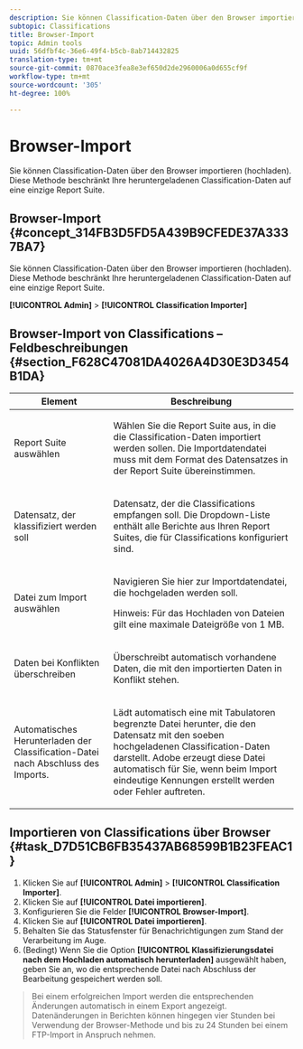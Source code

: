 ```yaml
---
description: Sie können Classification-Daten über den Browser importieren (hochladen). Diese Methode beschränkt Ihre heruntergeladenen Classification-Daten auf eine einzige Report Suite.
subtopic: Classifications
title: Browser-Import
topic: Admin tools
uuid: 56dfbf4c-36e6-49f4-b5cb-8ab714432825
translation-type: tm+mt
source-git-commit: 0870ace3fea8e3ef650d2de2960006a0d655cf9f
workflow-type: tm+mt
source-wordcount: '305'
ht-degree: 100%

---
```



# Browser-Import

Sie können Classification-Daten über den Browser importieren (hochladen). Diese Methode beschränkt Ihre heruntergeladenen Classification-Daten auf eine einzige Report Suite.

## Browser-Import {#concept_314FB3D5FD5A439B9CFEDE37A3337BA7}

Sie können Classification-Daten über den Browser importieren (hochladen). Diese Methode beschränkt Ihre heruntergeladenen Classification-Daten auf eine einzige Report Suite.

**[!UICONTROL Admin]** > **[!UICONTROL Classification Importer]**

## Browser-Import von Classifications – Feldbeschreibungen {#section_F628C47081DA4026A4D30E3D3454B1DA}

<table id="table_7FC7E510E7E74C2D9E8F316C5C6B66DB"> 
 <thead> 
  <tr> 
   <th colname="col1" class="entry"> Element </th> 
   <th colname="col2" class="entry"> Beschreibung </th> 
  </tr> 
 </thead>
 <tbody> 
  <tr> 
   <td colname="col1"> Report Suite auswählen </td> 
   <td colname="col2"> <p>Wählen Sie die Report Suite aus, in die die Classification-Daten importiert werden sollen. Die Importdatendatei muss mit dem Format des Datensatzes in der Report Suite übereinstimmen. </p> </td> 
  </tr> 
  <tr> 
   <td colname="col1"> Datensatz, der klassifiziert werden soll </td> 
   <td colname="col2"> <p>Datensatz, der die Classifications empfangen soll. Die Dropdown-Liste enthält alle Berichte aus Ihren Report Suites, die für Classifications konfiguriert sind. </p> </td> 
  </tr> 
  <tr> 
   <td colname="col1"> Datei zum Import auswählen </td> 
   <td colname="col2"> <p>Navigieren Sie hier zur Importdatendatei, die hochgeladen werden soll. </p> <p>Hinweis: Für das Hochladen von Dateien gilt eine maximale Dateigröße von 1 MB. </p> </td> 
  </tr> 
  <tr> 
   <td colname="col1"> Daten bei Konflikten überschreiben </td> 
   <td colname="col2"> <p>Überschreibt automatisch vorhandene Daten, die mit den importierten Daten in Konflikt stehen. </p> </td> 
  </tr> 
  <tr> 
   <td colname="col1"> Automatisches Herunterladen der Classification-Datei nach Abschluss des Imports. </td> 
   <td colname="col2"> <p>Lädt automatisch eine mit Tabulatoren begrenzte Datei herunter, die den Datensatz mit den soeben hochgeladenen Classification-Daten darstellt. Adobe erzeugt diese Datei automatisch für Sie, wenn beim Import eindeutige Kennungen erstellt werden oder Fehler auftreten. </p> </td> 
  </tr> 
 </tbody> 
</table>

## Importieren von Classifications über Browser {#task_D7D51CB6FB35437AB68599B1B23FEAC1}

<!-- 

t_upload_a_saint_data_file_via_web_browser.xml

 -->

1. Klicken Sie auf **[!UICONTROL Admin]** > **[!UICONTROL Classification Importer]**.
1. Klicken Sie auf **[!UICONTROL Datei importieren]**.
1. Konfigurieren Sie die Felder **[!UICONTROL Browser-Import]**.
1. Klicken Sie auf **[!UICONTROL Datei importieren]**.
1. Behalten Sie das Statusfenster für Benachrichtigungen zum Stand der Verarbeitung im Auge.
1. (Bedingt) Wenn Sie die Option **[!UICONTROL Klassifizierungsdatei nach dem Hochladen automatisch herunterladen]** ausgewählt haben, geben Sie an, wo die entsprechende Datei nach Abschluss der Bearbeitung gespeichert werden soll.
>Bei einem erfolgreichen Import werden die entsprechenden Änderungen automatisch in einem Export angezeigt. Datenänderungen in Berichten können hingegen vier Stunden bei Verwendung der Browser-Methode und bis zu 24 Stunden bei einem FTP-Import in Anspruch nehmen.

